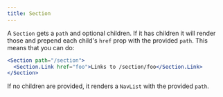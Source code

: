 ```yaml
---
title: Section
---
```


A `Section` gets a `path` and optional children. If it has children it will
render those and prepend each child's `href` prop with the provided `path`.
This means that you can do:

```.jsx
<Section path="/section">
  <Section.Link href="foo">Links to /section/foo</Section.Link>
</Section>
```

If no children are provided, it renders a `NavList` with the provided
`path`.
